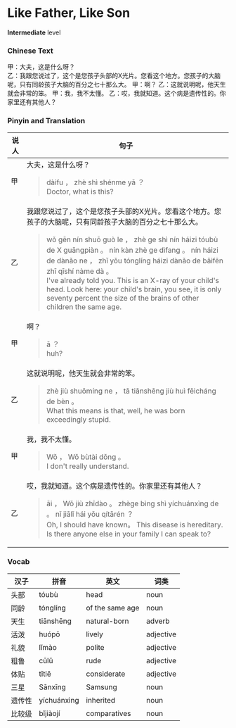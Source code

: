 # Like Father, Like Son
**Intermediate** level
### Chinese Text
甲：大夫，这是什么呀？<br />乙：我跟您说过了，这个是您孩子头部的X光片。您看这个地方。您孩子的大脑呢，只有同龄孩子大脑的百分之七十那么大。
甲：啊？
乙：这就说明呢，他天生就会非常的笨。
甲：我，我不太懂。
乙：哎，我就知道。这个病是遗传性的。你家里还有其他人？

### Pinyin and Translation
|说人|句子|
|----|----|
|甲|大夫，这是什么呀？<blockquote>dàifu ， zhè shì shénme yā ？<br />Doctor, what is this?</blockquote>|
|乙|我跟您说过了，这个是您孩子头部的X光片。您看这个地方。您孩子的大脑呢，只有同龄孩子大脑的百分之七十那么大。<blockquote>wǒ gēn nín shuō guò le ， zhè ge shì nín háizi tóubù de X guāngpiàn 。 nín kàn zhè ge dìfang 。 nín háizi de dànǎo ne ， zhǐ yǒu tónglíng háizi dànǎo de bǎifēn zhī qīshí nàme dà 。<br />I've already told you. This is an X-ray of your child's head. Look here: your child's brain, you see, it is only seventy percent the size of the brains of other children the same age.</blockquote>|
|甲|啊？<blockquote>ā ？<br />huh?</blockquote>|
|乙|这就说明呢，他天生就会非常的笨。<blockquote>zhè jiù shuōmíng ne ， tā tiānshēng jiù huì fēicháng de bèn 。<br />What this means is that, well, he was born exceedingly stupid.</blockquote>|
|甲|我，我不太懂。<blockquote>Wǒ ， Wǒ bùtài dǒng 。<br />I don't really understand.</blockquote>|
|乙|哎，我就知道。这个病是遗传性的。你家里还有其他人？<blockquote>āi ， Wǒ jiù zhīdào 。 zhège bìng shì yíchuánxìng de 。 nǐ jiālǐ hái yǒu qítārén ？<br />Oh, I should have known。 This disease is hereditary. Is there anyone else in your family I can speak to?</blockquote>|
### Vocab
|汉子|拼音|英文|词类|
|----|----|----|----|
|头部|tóubù|head|noun|
|同龄|tónglíng|of the same age|noun|
|天生|tiānshēng|natural-born|adverb|
|活泼|huópō|lively|adjective|
|礼貌|lǐmào|polite|adjective|
|粗鲁|cūlǔ|rude|adjective|
|体贴|tǐtiē|considerate|adjective|
|三星|Sānxīng|Samsung|noun|
|遗传性|yíchuánxìng|inherited|noun|
|比较级|bǐjiàojí|comparatives|noun|